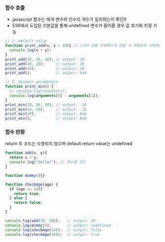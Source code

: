 ### 함수 호출
* javascript 함수는 매개 변수와 인수의 개수가 일치하는지 확인X
* ES6에서 도입된 기본값을 통해 undefined 변수가 들어올 경우 값 초기화 지정 가능
```js
// 1. default value
function print_add(x, y = 10){ // 1개의 값을 지정해주지 않을 시 자동으로 지정해줌, 근데 전부 없으면 안 됨
  console.log(x + y);
}
print_add(10, 20, 30); // output: 30
print_add(10, 20);     // output: 30
print_add(10);         // output: 20
print_add();           // output: NaN

// 2. dynamic parameters
function print_min() {
  // console.log(arguments);
  console.log(arguments[0] - arguments[1]);
}
print_min(10, 20, 30); // output: -10
print_min(10, 20);     // output: -10
print_min(10);         // output: NaN
print_min();           // output: NaN
```
### 함수 반환
return 후 코드는 수행되지 않으며 default return value는 undefined
```js
function add(x, y){
  return x + y;
  console.log("hello!"); // 미수행 코드
}

function dummy(){}

function checkAge(age) {
  if (age >= 18){
    return true;
  } else {
    return false;
  }
}

console.log(add(10, 20));   // output: 30
console.log(dummy());       // output: undefined
console.log(checkAge(14));  // output: false
console.log(checkAge(20));  // output: true
```
